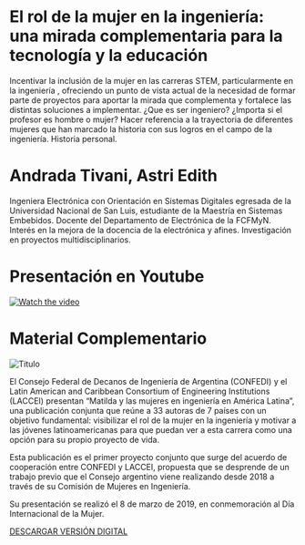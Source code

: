 # El rol de la mujer en la ingeniería: una mirada complementaria para la tecnología y la educación

Incentivar la inclusión de la mujer en las carreras STEM, particularmente en la ingeniería , ofreciendo un punto de vista actual de la necesidad de formar parte de proyectos para aportar la mirada que complementa y fortalece las distintas soluciones a implementar. ¿Que es ser ingeniero? ¿Importa si el profesor es hombre o mujer? Hacer referencia a la trayectoria de diferentes mujeres que han marcado la historia con sus logros en el campo de la ingeniería. Historia personal. 

# Andrada Tivani, Astri Edith

 Ingeniera Electrónica con Orientación en Sistemas Digitales egresada de la Universidad Nacional de San Luis, estudiante de la Maestría en Sistemas Embebidos. Docente del Departamento de Electrónica de la FCFMyN. Interés en la mejora de la docencia de la electrónica y afines. Investigación en proyectos multidisciplinarios. 

# Presentación en Youtube

 [![Watch the video](https://img.youtube.com/vi/wGMGlDkBY-w/maxresdefault.jpg)](https://www.youtube.com/watch?v=wGMGlDkBY-w)

# Material Complementario

![Titulo](https://confedi.org.ar/wp-content/uploads/2019/03/MatildaTapa-e1551984047665.jpeg)

El Consejo Federal de Decanos de Ingeniería de Argentina (CONFEDI) y el Latin American and Caribbean Consortium of Engineering Institutions (LACCEI) presentan “Matilda y las mujeres en ingeniería en América Latina”, una publicación conjunta que reúne a 33 autoras de 7 países con un objetivo fundamental: visibilizar el rol de la mujer en la ingeniería y motivar a las jóvenes latinoamericanas para que puedan ver a esta carrera como una opción para su propio proyecto de vida.

Esta publicación es el primer proyecto conjunto que surge del acuerdo de cooperación entre CONFEDI y LACCEI, propuesta que se desprende de un trabajo previo que el Consejo argentino viene realizando desde 2018 a través de su Comisión de Mujeres en Ingeniería.

Su presentación se realizó el 8 de marzo de 2019, en conmemoración al Día Internacional de la Mujer.

[DESCARGAR VERSIÓN DIGITAL](https://confedi.org.ar/download/Libro-MATILDA-y-las-mujeres-en-ingenieria-en-America-Latina-CONFEDI-LACCEI-2019.pdf)